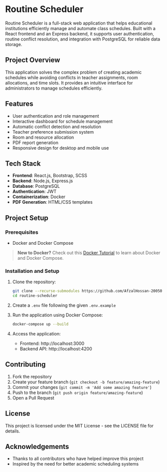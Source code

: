 # Routine Scheduler

Routine Scheduler is a full-stack web application that helps educational institutions efficiently manage and automate class schedules. Built with a React frontend and an Express backend, it supports user authentication, routine conflict resolution, and integration with PostgreSQL for reliable data storage.

## Project Overview

This application solves the complex problem of creating academic schedules while avoiding conflicts in teacher assignments, room allocations, and time slots. It provides an intuitive interface for administrators to manage schedules efficiently.

## Features

- User authentication and role management
- Interactive dashboard for schedule management
- Automatic conflict detection and resolution
- Teacher preference submission system
- Room and resource allocation
- PDF report generation
- Responsive design for desktop and mobile use

## Tech Stack

- **Frontend**: React.js, Bootstrap, SCSS
- **Backend**: Node.js, Express.js
- **Database**: PostgreSQL
- **Authentication**: JWT
- **Containerization**: Docker
- **PDF Generation**: HTML/CSS templates

## Project Setup

### Prerequisites

- Docker and Docker Compose

> **New to Docker?** Check out this [Docker Tutorial](https://github.com/AfzalHossan-2005021/Tutorial/blob/main/Docker_Tutorial.md) to learn about Docker and Docker Compose.

### Installation and Setup

1. Clone the repository:
   ```bash
   git clone --recurse-submodules https://github.com/AfzalHossan-2005021/routine-scheduler.git
   cd routine-scheduler
   ```

2. Create a `.env` file following the given `.env.example`

3. Run the application using Docker Compose:
   ```bash
   docker-compose up --build
   ```

4. Access the application:
   - Frontend: http://localhost:3000
   - Backend API: http://localhost:4200

## Contributing

1. Fork the repository
2. Create your feature branch (`git checkout -b feature/amazing-feature`)
3. Commit your changes (`git commit -m 'Add some amazing feature'`)
4. Push to the branch (`git push origin feature/amazing-feature`)
5. Open a Pull Request

## License

This project is licensed under the MIT License - see the LICENSE file for details.

## Acknowledgements

- Thanks to all contributors who have helped improve this project
- Inspired by the need for better academic scheduling systems